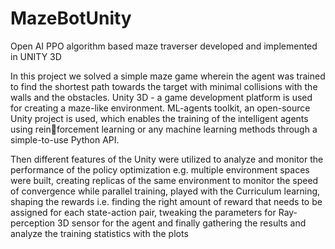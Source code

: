 # MazeBotUnity
Open AI PPO algorithm based maze traverser developed and implemented in UNITY 3D 

In this project we solved a simple maze game wherein the agent was trained to find the shortest path towards the target with minimal collisions with the walls and the obstacles. Unity 3D - a game development platform is used for creating a maze-like environment. ML-agents toolkit, an open-source Unity project is used, which enables the training of the intelligent agents using reinforcement learning or any machine learning methods through a simple-to-use Python API.

Then different features of the Unity were utilized to analyze and monitor the performance of the policy optimization e.g. multiple environment spaces were built, creating replicas of the same environment to monitor the speed of convergence while parallel training, played with the Curriculum learning, shaping the rewards i.e. finding the right amount of reward that needs to be assigned for each state-action pair, tweaking the parameters for Ray-perception 3D sensor for the agent and finally gathering the results and analyze the training statistics with the plots
